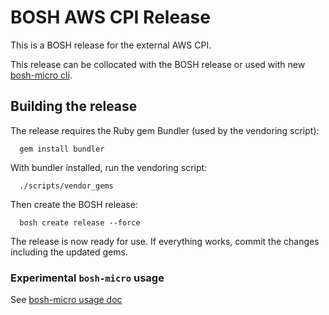 # BOSH AWS CPI Release

This is a BOSH release for the external AWS CPI.

This release can be collocated with the BOSH release or used with new [bosh-micro cli](github.com/cloudfoundry/bosh-micro-cli).

## Building the release

The release requires the Ruby gem Bundler (used by the vendoring script):

```
  gem install bundler
```

With bundler installed, run the vendoring script:

```
  ./scripts/vendor_gems
```

Then create the BOSH release:

```
  bosh create release --force
```

The release is now ready for use. If everything works, commit the changes including the updated gems.

### Experimental `bosh-micro` usage

See [bosh-micro usage doc](docs/bosh-micro-usage.md)
